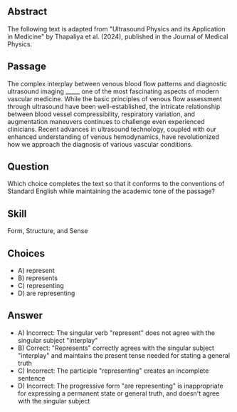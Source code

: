 ## Abstract
The following text is adapted from "Ultrasound Physics and its Application in Medicine" by Thapaliya et al. (2024), published in the Journal of Medical Physics.

## Passage
The complex interplay between venous blood flow patterns and diagnostic ultrasound imaging _____ one of the most fascinating aspects of modern vascular medicine. While the basic principles of venous flow assessment through ultrasound have been well-established, the intricate relationship between blood vessel compressibility, respiratory variation, and augmentation maneuvers continues to challenge even experienced clinicians. Recent advances in ultrasound technology, coupled with our enhanced understanding of venous hemodynamics, have revolutionized how we approach the diagnosis of various vascular conditions.

## Question
Which choice completes the text so that it conforms to the conventions of Standard English while maintaining the academic tone of the passage?

## Skill
Form, Structure, and Sense

## Choices
- A) represent
- B) represents
- C) representing
- D) are representing

## Answer
- A) Incorrect: The singular verb "represent" does not agree with the singular subject "interplay"
- B) Correct: "Represents" correctly agrees with the singular subject "interplay" and maintains the present tense needed for stating a general truth
- C) Incorrect: The participle "representing" creates an incomplete sentence
- D) Incorrect: The progressive form "are representing" is inappropriate for expressing a permanent state or general truth, and doesn't agree with the singular subject